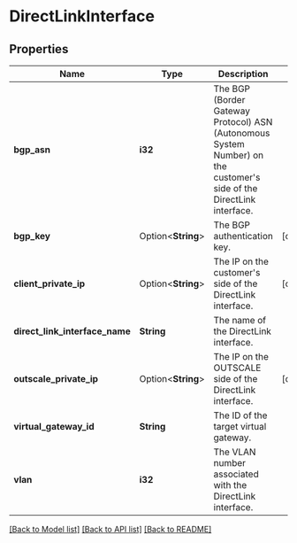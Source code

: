 # DirectLinkInterface

## Properties

Name | Type | Description | Notes
------------ | ------------- | ------------- | -------------
**bgp_asn** | **i32** | The BGP (Border Gateway Protocol) ASN (Autonomous System Number) on the customer's side of the DirectLink interface. | 
**bgp_key** | Option<**String**> | The BGP authentication key. | [optional]
**client_private_ip** | Option<**String**> | The IP on the customer's side of the DirectLink interface. | [optional]
**direct_link_interface_name** | **String** | The name of the DirectLink interface. | 
**outscale_private_ip** | Option<**String**> | The IP on the OUTSCALE side of the DirectLink interface. | [optional]
**virtual_gateway_id** | **String** | The ID of the target virtual gateway. | 
**vlan** | **i32** | The VLAN number associated with the DirectLink interface. | 

[[Back to Model list]](../README.md#documentation-for-models) [[Back to API list]](../README.md#documentation-for-api-endpoints) [[Back to README]](../README.md)


